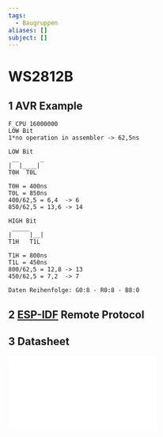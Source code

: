 ```yaml
---
tags:
  - Baugruppen
aliases: []
subject: []
---
```


# WS2812B

## 1 AVR Example

```
F_CPU 16000000
LOW Bit
1*no operation in assembler -> 62,5ns

LOW Bit
 __	     _
|  |____|
T0H  T0L

T0H = 400ns
T0L = 850ns
400/62,5 = 6,4	-> 6
850/62,5 = 13,6 -> 14

HIGH Bit
 _____
|     |__|
T1H	  T1L

T1H = 800ns
T1L = 450ns
800/62,5 = 12,8 -> 13
450/62,5 = 7,2	-> 7

Daten Reihenfolge: G0:8 - R0:8 - B8:0

```

## 2 [ESP-IDF](../Softwareentwicklung/IoT/ESP-IDF.md) Remote Protocol

## 3 Datasheet

![WS2812B](assets/pdf/WS2812B.pdf)